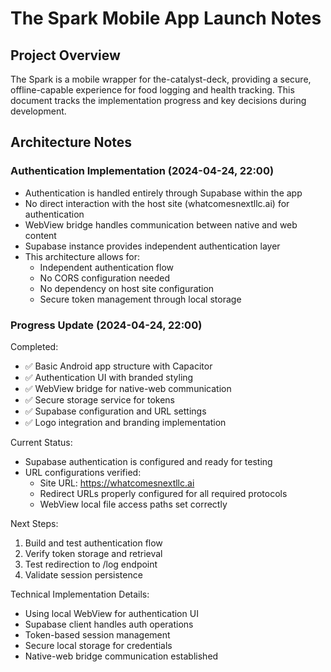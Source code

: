 # The Spark Mobile App Launch Notes

## Project Overview
The Spark is a mobile wrapper for the-catalyst-deck, providing a secure, offline-capable experience for food logging and health tracking. This document tracks the implementation progress and key decisions during development.

## Architecture Notes

### Authentication Implementation (2024-04-24, 22:00)
- Authentication is handled entirely through Supabase within the app
- No direct interaction with the host site (whatcomesnextllc.ai) for authentication
- WebView bridge handles communication between native and web content
- Supabase instance provides independent authentication layer
- This architecture allows for:
  - Independent authentication flow
  - No CORS configuration needed
  - No dependency on host site configuration
  - Secure token management through local storage

### Progress Update (2024-04-24, 22:00)
Completed:
- ✅ Basic Android app structure with Capacitor
- ✅ Authentication UI with branded styling
- ✅ WebView bridge for native-web communication
- ✅ Secure storage service for tokens
- ✅ Supabase configuration and URL settings
- ✅ Logo integration and branding implementation

Current Status:
- Supabase authentication is configured and ready for testing
- URL configurations verified:
  - Site URL: https://whatcomesnextllc.ai
  - Redirect URLs properly configured for all required protocols
  - WebView local file access paths set correctly

Next Steps:
1. Build and test authentication flow
2. Verify token storage and retrieval
3. Test redirection to /log endpoint
4. Validate session persistence

Technical Implementation Details:
- Using local WebView for authentication UI
- Supabase client handles auth operations
- Token-based session management
- Secure local storage for credentials
- Native-web bridge communication established 